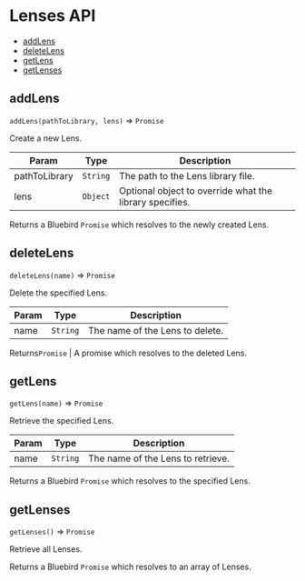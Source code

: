 # Lenses API

- [addLens](#addlens)
- [deleteLens](#deletelens)
- [getLens](#getlens)
- [getLenses](#getlenses)


## addLens
`addLens(pathToLibrary, lens)` => `Promise`

Create a new Lens.

| Param | Type | Description |
| --- | --- | --- |
| pathToLibrary | `String` | The path to the Lens library file. |
| lens | `Object` | Optional object to override what the library specifies. |

Returns a Bluebird `Promise` which resolves to the newly created Lens.


## deleteLens
`deleteLens(name)` => `Promise`

Delete the specified Lens.

| Param | Type | Description |
| --- | --- | --- |
| name | `String` | The name of the Lens to delete. |

Returns`Promise` | A promise which resolves to the deleted Lens.


## getLens
`getLens(name)` => `Promise`

Retrieve the specified Lens.

| Param | Type | Description |
| --- | --- | --- |
| name | `String` | The name of the Lens to retrieve. |

Returns a Bluebird `Promise` which resolves to the specified Lens.


## getLenses
`getLenses()` => `Promise`

Retrieve all Lenses.

Returns a Bluebird `Promise` which resolves to an array of Lenses.
